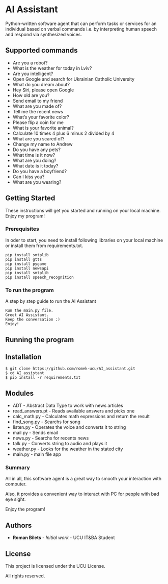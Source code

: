 # AI Assistant

Python-written software agent that can perform tasks or services for an individual based on 
verbal commands i.e. by interpreting human speech and respond via synthesized voices.

## Supported commands
- Are you a robot?
- What is the weather for today in Lviv?
- Are you intelligent?
- Open Google and search for Ukrainian Catholic University
- What do you dream about?
- Hey Siri, please open Google
- How old are you?
- Send email to my friend
- What are you made of?
- Tell me the recent news
- What’s your favorite color?
- Please flip a coin for me
- What is your favorite animal?
- Calculate 10 times 4 plus 6 minus 2 divided by 4
- What are you scared of?
- Change my name to Andrew
- Do you have any pets?
- What time is it now?
- What are you doing?
- What date is it today?
- Do you have a boyfriend?
- Can I kiss you?
- What are you wearing?

## Getting Started

These instructions will get you started and running on your local machine. Enjoy my program!

### Prerequisites

In oder to start, you need to install following libraries on your local machine or install them from requirements.txt.

```
pip install smtplib
pip install gtts
pip install pygame
pip install newsapi
pip install smtplib
pip install speech_recognition
```

### To run the program

A step by step guide to run the AI Assistant

```
Run the main.py file.
Greet AI Assistant.
Keep the conversation :)
Enjoy!
```


## Running the program

## Installation
```
$ git clone https://github.com/romek-ucu/AI_assistant.git
$ cd AI_assistant
$ pip install -r requirements.txt
```

## Modules
- ADT - Abstract Data Type to work with news articles
- read_answers.pt - Reads available answers and picks one
- calc_math.py - Calculates math expressions and return the result
- find_song.py - Searchs for song
- listen.py - Operates the voice and converts it to string
- mail.py - Sends email
- news.py - Searchs for recents news
- talk.py - Converts string to audio and plays it
- weather.py - Looks for the weather in the stated city
- main.py - main file app

### Summary

All in all, this software agent is a great way to smooth your interaction with computer.

Also, it provides a convenient way to interact with PC for people with bad eye sight.

Enjoy the program!


## Authors

* **Roman Bilets** - *Initial work* - UCU IT&BA Student


## License

This project is licensed under the UCU License.

All rights reserved.



